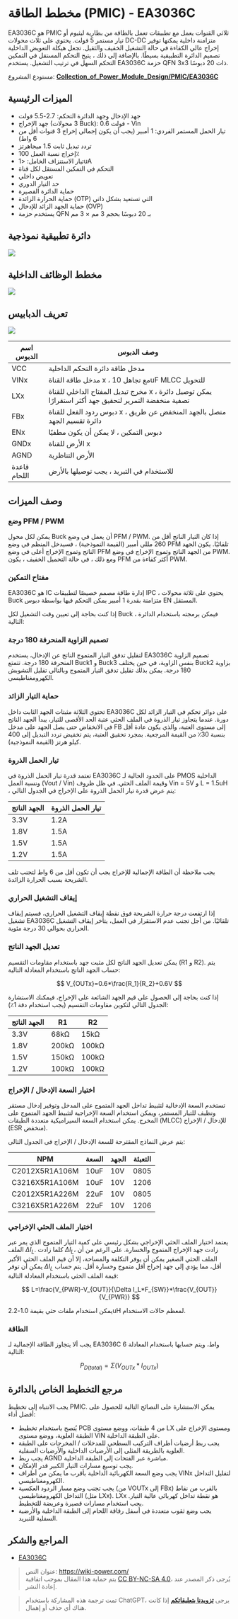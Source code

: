 # مخطط الطاقة (PMIC) - EA3036C

EA3036C هو PMIC ثلاثي القنوات يعمل مع تطبيقات تعمل بالطاقة من بطارية ليثيوم أو تيار مستمر 5 فولت. يحتوي على ثلاث محولات DC-DC متزامنة داخلية يمكنها توفير إخراج عالي الكفاءة في حالة التشغيل الخفيف والثقيل. تجعل هيكلة التعويض الداخلية تصميم الدائرة التطبيقية بسيطًا. بالإضافة إلى ذلك ، يتيح التحكم المستقل في التمكين التحكم السهل في ترتيب التشغيل. يستخدم EA3036C حزمة QFN 3x3 ذات 20 دبوسًا.

مستودع المشروع: [**Collection_of_Power_Module_Design/PMIC/EA3036C**](https://github.com/linyuxuanlin/Collection_of_Power_Module_Design/tree/main/PMIC/EA3036C)

## الميزات الرئيسية

- جهد الإدخال وجهد الدائرة التحكم: 2.7-5.5 فولت
- جهد الإخراج (3 محولات Buck): 0.6 فولت - Vin
- تيار الحمل المستمر الفردي: 1 أمبير (يجب أن يكون إجمالي إخراج 3 قنوات أقل من 6 واط)
- تردد تبديل ثابت 1.5 ميجاهرتز
- إخراج نسبة العمل 100٪
- تيار الاستنزاف الخامل: <1uA
- التحكم في التمكين المستقل لكل قناة
- تعويض داخلي
- حد التيار الدوري
- حماية الدائرة القصيرة
- حماية الحرارة الزائدة (OTP) التي تستعيد بشكل ذاتي
- حماية الجهد الزائد للإدخال (OVP)
- يستخدم حزمة QFN بـ 20 دبوسًا بحجم 3 مم × 3 مم

## دائرة تطبيقية نموذجية

![](https://wiki-media-1253965369.cos.ap-guangzhou.myqcloud.com/img/20220417095917.png)

## مخطط الوظائف الداخلية

![](https://wiki-media-1253965369.cos.ap-guangzhou.myqcloud.com/img/20220417001936.png)

## تعريف الدبابيس

![](https://wiki-media-1253965369.cos.ap-guangzhou.myqcloud.com/img/20220416234110.png)

| اسم الدبوس | وصف الدبوس                                               |
| ----------- | ---------------------------------------------------------- |
| VCC         | مدخل طاقة دائرة التحكم الداخلية                           |
| VINx        | مدخل طاقة القناة x ، مع تجاهل 10uF MLCC للتحويل         |
| LXx         | مخرج تبديل المفتاح الداخلي للقناة x ، يمكن توصيل دائرة تصفية منخفضة التمرير لتحقيق جهد أكثر استقرارًا |
| FBx         | دبوس ردود الفعل للقناة x ، متصل بالجهد المنخفض عن طريق دائرة تقسيم الجهد |
| ENx         | دبوس التمكين ، لا يمكن أن يكون مطفيًا                       |
| GNDx        | الأرض للقناة x                                            |
| AGND        | الأرض التناظرية                                           |
| قاعدة اللحام | للاستخدام في التبريد ، يجب توصيلها بالأرض               |

## وصف الميزات

### وضع PFM / PWM

يمكن لكل محول Buck أن يعمل في وضع PFM / PWM. إذا كان التيار الناتج أقل من 260 مللي أمبير (القيمة النموذجية) ، فسيدخل المنظم في وضع PFM تلقائيًا. يكون الجهد الناتج وتموج الإخراج أعلى في وضع PFM من الجهد الناتج وتموج الإخراج في وضع PWM. ومع ذلك ، في حالة التحميل الخفيف ، يكون PFM أكثر كفاءة من PWM.

### مفتاح التمكين

EA3036C هو IC إدارة طاقة مصمم خصيصًا لتطبيقات IPC ، يحتوي على ثلاثة محولات Buck متزامنة بقدرة 1 أمبير يمكن التحكم فيها بواسطة دبوس EN المستقل.

إذا كنت بحاجة إلى تعيين وقت التشغيل لكل Buck ، فيمكن برمجته باستخدام الدائرة التالية:

### تصميم الزاوية المنحرفة 180 درجة

لتقليل تدفق التيار المتموج الناتج عن الإدخال، يستخدم EA3036C تصميم الزاوية المنحرفة 180 درجة. تتمتع Buck1 و Buck3 بنفس الزاوية، في حين يختلف Buck2 بزاوية 180 درجة. يمكن بذلك تقليل تدفق التيار المتموج وبالتالي تقليل التشويش الكهرومغناطيسي.

### حماية التيار الزائد

تحتوي الثلاثة مثبتات الجهد الثابت داخل EA3036C على دوائر تحكم في التيار الزائد لكل دورة. عندما يتجاوز تيار الذروة في الملف الحثي عتبة الحد الأقصى للتيار، يبدأ الجهد الناتج في الانخفاض حتى يصل الجهد على مدخل FB إلى مستوى العتبة، والذي يكون عادة أقل بنسبة 30٪ من القيمة المرجعية. بمجرد تحقيق العتبة، يتم تخفيض تردد التبديل إلى 400 كيلو هرتز (القيمة النموذجية).

### تيار الحمل الذروة

تعتمد قدرة تيار الحمل الذروة في EA3036C على الحدود الحالية لـ PMOS الداخلية ونسبة العمل (Vout / Vin) وقيمة الملف الحثي. في ظل ظروف Vin = 5V و L = 1.5uH ، يتم عرض قدرة تيار الحمل الذروة على الإخراج في الجدول التالي:

| الجهد الناتج | تيار الحمل الذروة |
| -------- | ------------ |
| 3.3V     | 1.2A         |
| 1.8V     | 1.5A         |
| 1.5V     | 1.5A         |
| 1.2V     | 1.5A         |

يجب ملاحظة أن الطاقة الإجمالية للإخراج يجب أن تكون أقل من 6 واط لتجنب تلف الشريحة بسبب الحرارة الزائدة.

### إيقاف التشغيل الحراري

إذا ارتفعت درجة حرارة الشريحة فوق نقطة إيقاف التشغيل الحراري، فسيتم إيقاف تشغيل EA3036C تلقائيًا. من أجل تجنب عدم الاستقرار في العمل، يتأخر إيقاف التشغيل الحراري بحوالي 30 درجة مئوية.

### تعديل الجهد الناتج

يمكن تعديل الجهد الناتج لكل مثبت جهد باستخدام مقاومات التقسيم (R1 و R2). يتم حساب الجهد الناتج باستخدام المعادلة التالية:

$$
V_{OUTx}=0.6*\frac{R_1}{R_2}+0.6V
$$

إذا كنت بحاجة إلى الحصول على قيم الجهد الشائعة على الإخراج، فيمكنك الاستشارة الجدول التالي لتكوين مقاومات التقسيم (يجب استخدام دقة 1٪):

| الجهد الناتج | R1    | R2    |
| -------- | ----- | ----- |
| 3.3V     | 68kΩ  | 15kΩ  |
| 1.8V     | 200kΩ | 100kΩ |
| 1.5V     | 150kΩ | 100kΩ |
| 1.2V     | 100kΩ | 100kΩ |

### اختيار السعة الإدخال / الإخراج

تستخدم السعة الإدخالية لتثبيط تداخل الجهد المتموج على المدخل وتوفير إدخال مستقر ونظيف للتيار المستمر، ويمكن استخدام السعة الإخراجية لتثبيط الجهد المتموج على المخرج. يمكن استخدام السعة السيراميكية متعددة الطبقات (MLCC) للإدخال / الإخراج (ESR منخفض).

يتم عرض النماذج المقترحة للسعة الإدخال / الإخراج في الجدول التالي:

| NPM            | السعة | الجهد | التعبئة |
| -------------- | ---- | ---- | ---- |
| C2012X5R1A106M | 10uF | 10V  | 0805 |
| C3216X5R1A106M | 10uF | 10V  | 1206 |
| C2012X5R1A226M | 22uF | 10V  | 0805 |
| C3216X5R1A226M | 22uF | 10V  | 1206 |

### اختيار الملف الحثي الإخراجي

يعتمد اختيار الملف الحثي الإخراجي بشكل رئيسي على كمية التيار المتموج الذي يمر عبر الملف $\Delta I_L$. كلما زادت $\Delta I_L$، زادت جهد الإخراج المتموج والخسارة. على الرغم من أن الملف الحثي الصغير يمكن أن يوفر التكلفة والمساحة، إلا أن قيم الملف الحثي الأكبر يمكن أن توفر $\Delta I_L$ أقل، مما يؤدي إلى جهد إخراج أقل متموج وخسارة أقل. يتم حساب قيمة الملف الحثي باستخدام المعادلة التالية:

$$
L=\frac{V_{PWR}-V_{OUT}}{\Delta I_L*F_{SW}}*\frac{V_{OUT}}{V_{PWR}}
$$

يمكن استخدام ملفات حثي بقيمة 1.0-2.2uH لمعظم حالات الاستخدام.

### الطاقة

يجب ألا يتجاوز الطاقة الإجمالية لـ EA3036C 6 واط، ويتم حسابها باستخدام المعادلة التالية:

$$
P_{D(total)}=\Sigma (V_{OUTx}*I_{OUTx})
$$

## مرجع التخطيط الخاص بالدائرة

يجب الانتباه إلى تخطيط PMIC. يمكن الاستشارة على النصائح التالية للحصول على أفضل أداء:

- يُنصح باستخدام تخطيط PCB من 4 طبقات، ووضع مستوى LX ومستوى الإخراج على الطبقة العلوية، ووضع مستوى VIN على الطبقة الداخلية.
- يجب ربط أرضيات أطراف التركيب السطحي للمدخلات / المخرجات على الطبقة العلوية بالطريقة المثلى إلى الأرضيات الداخلية والأرضيات السفلية.
- يجب ربط AGND مباشرة عبر الفتحات إلى الطبقة الداخلية.
- يجب توسيع مسارات التيار الكبير قدر الإمكان.
- يجب وضع السعة الكهربائية الداخلية بأقرب ما يمكن من أطراف VINx لتقليل التداخل الكهرومغناطيسي.
- يجب تجنب وضع مسار الردود العكسية (من VOUTx إلى FBx) بالقرب من نقاط التداخل الكهرومغناطيسي (مثل LXx). LXx هو نقطة تداخل كهربائي عالية التيار. يجب استخدام مسارات قصيرة وعريضة للتخطيط.
- يجب وضع ثقوب متعددة في أسفل رقاقة اللحام إلى الطبقة الداخلية والأرضية السفلية للتبريد.

## المراجع والشكر

- [EA3036C](http://www.everanalog.com/Product/ProductEA3036CDetailInfo.aspx)

> عنوان النص: <https://wiki-power.com/>  
> يتم حماية هذا المقال بموجب اتفاقية [CC BY-NC-SA 4.0](https://creativecommons.org/licenses/by/4.0/deed.zh)، يُرجى ذكر المصدر عند إعادة النشر.

> تمت ترجمة هذه المشاركة باستخدام ChatGPT، يرجى [**تزويدنا بتعليقاتكم**](https://github.com/linyuxuanlin/Wiki_MkDocs/issues/new) إذا كانت هناك أي حذف أو إهمال.